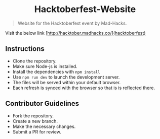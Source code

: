 <h1 align="center">Hacktoberfest-Website</h1>

> Website for the Hacktoberfest event by Mad-Hacks.

Visit the below link
[http://hacktober.madhacks.co/](hacktoberfest)

## Instructions

* Clone the repository.
* Make sure Node-js is installed.
* Install the dependencies with ```npm install```
* Use ```npm run dev``` to launch the development server.
* The files will be served within your default browser.
* Each refresh is synced with the browser so that is is reflected there.

## Contributor Guidelines

* Fork the repository.
* Create a new branch.
* Make the necessary changes.
* Submit a PR for review.
